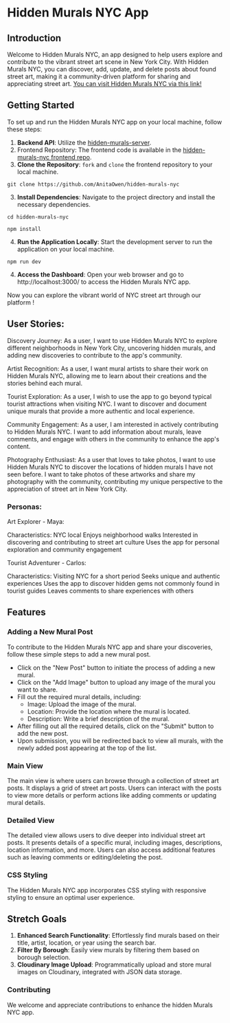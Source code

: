 # Hidden Murals NYC App

## Introduction

Welcome to Hidden Murals NYC, an app designed to help users explore and contribute to the vibrant street art scene in New York City. With Hidden Murals NYC, you can discover, add, update, and delete posts about found street art, making it a community-driven platform for sharing and appreciating street art. [You can visit Hidden Murals NYC via this link!](https://glittering-profiterole-98b58a.netlify.app/)

## Getting Started

To set up and run the Hidden Murals NYC app on your local machine, follow these steps:

1. **Backend API**: Utilize the [hidden-murals-server](https://github.com/AnitaOwen/hidden-murals-server).
2. Frontend Repository: The frontend code is available in the [hidden-murals-nyc frontend repo](https://github.com/AnitaOwen/hidden-murals-nyc).
3. **Clone the Repository**: `fork` and `clone` the frontend repository to your local machine.

```
git clone https://github.com/AnitaOwen/hidden-murals-nyc
```

3. **Install Dependencies**: Navigate to the project directory and install the necessary dependencies.

```
cd hidden-murals-nyc

npm install
```

4. **Run the Application Locally**: Start the development server to run the application on your local machine.

```
npm run dev
```

4. **Access the Dashboard**: Open your web browser and go to http://localhost:3000/ to access the Hidden Murals NYC app.

Now you can explore the vibrant world of NYC street art through our platform !

## User Stories:


Discovery Journey:
As a user, I want to use Hidden Murals NYC to explore different neighborhoods in New York City, uncovering hidden murals, and adding new discoveries to contribute to the app's community.


Artist Recognition:
As a user, I want mural artists to share their work on Hidden Murals NYC, allowing me to learn about their creations and the stories behind each mural.


Tourist Exploration:
As a user, I wish to use the app to go beyond typical tourist attractions when visiting NYC. I want to discover and document unique murals that provide a more authentic and local experience.


Community Engagement:
As a user, I am interested in actively contributing to Hidden Murals NYC. I want to add information about murals, leave comments, and engage with others in the community to enhance the app's content.


Photography Enthusiast:
As a user that loves to take photos, I want to use Hidden Murals NYC to discover the locations of hidden murals I have not seen before. I want to take photos of these artworks and share my photography with the community, contributing my unique perspective to the appreciation of street art in New York City.

### Personas:


Art Explorer - Maya:

Characteristics:
NYC local
Enjoys neighborhood walks
Interested in discovering and contributing to street art culture
Uses the app for personal exploration and community engagement


Tourist Adventurer - Carlos:

Characteristics:
Visiting NYC for a short period
Seeks unique and authentic experiences
Uses the app to discover hidden gems not commonly found in tourist guides
Leaves comments to share experiences with others


## Features

### Adding a New Mural Post

To contribute to the Hidden Murals NYC app and share your discoveries, follow these simple steps to add a new mural post.

- Click on the "New Post" button to initiate the process of adding a new mural.
- Click on the "Add Image" button to upload any image of the mural you want to share.
- Fill out the required mural details, including:
    - Image: Upload the image of the mural.
    - Location: Provide the location where the mural is located.
    - Description: Write a brief description of the mural.
- After filling out all the required details, click on the "Submit" button to add the new post.
- Upon submission, you will be redirected back to view all murals, with the newly added post appearing at the top of the list.

### Main View
The main view is where users can browse through a collection of street art posts.
It displays a grid of street art posts. Users can interact with the posts to view more details or perform actions like adding comments or updating mural details.

### Detailed View
The detailed view allows users to dive deeper into individual street art posts.
It presents details of a specific mural, including images, descriptions, location information, and more. Users can also access additional features such as leaving comments or editing/deleting the post.


### CSS Styling

The Hidden Murals NYC app incorporates CSS styling with responsive styling to ensure an optimal user experience.


## Stretch Goals

1. **Enhanced Search Functionality**: Effortlessly find murals based on their title, artist, location, or year using the search bar.
2. **Filter By Borough**: Easily view murals by filtering them based on borough selection.
3. **Cloudinary Image Upload**: Programmatically upload and store mural images on Cloudinary, integrated with JSON data storage.

### Contributing

We welcome and appreciate contributions to enhance the hidden Murals NYC app.




